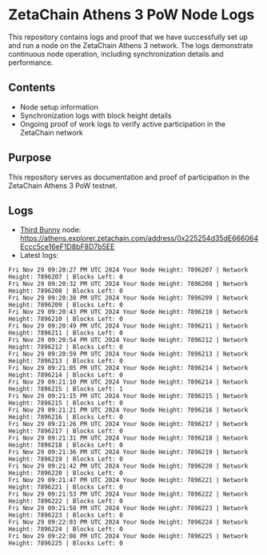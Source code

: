 # ZetaChain Athens 3 PoW Node Logs
This repository contains logs and proof that we have successfully set up and run a node on the ZetaChain Athens 3 network. The logs demonstrate continuous node operation, including synchronization details and performance.

## Contents
- Node setup information
- Synchronization logs with block height details
- Ongoing proof of work logs to verify active participation in the ZetaChain network

## Purpose
This repository serves as documentation and proof of participation in the ZetaChain Athens 3 PoW testnet.

## Logs

- [Third Bunny](https://thirdbunny.xyz/) node: https://athens.explorer.zetachain.com/address/0x225254d35dE666064Eccc5ce16eF1D8bF8D7b5EE
- Latest logs:
```
Fri Nov 29 09:20:27 PM UTC 2024 Your Node Height: 7896207 | Network Height: 7896207 | Blocks Left: 0
Fri Nov 29 09:20:32 PM UTC 2024 Your Node Height: 7896208 | Network Height: 7896208 | Blocks Left: 0
Fri Nov 29 09:20:38 PM UTC 2024 Your Node Height: 7896209 | Network Height: 7896209 | Blocks Left: 0
Fri Nov 29 09:20:43 PM UTC 2024 Your Node Height: 7896210 | Network Height: 7896210 | Blocks Left: 0
Fri Nov 29 09:20:49 PM UTC 2024 Your Node Height: 7896211 | Network Height: 7896211 | Blocks Left: 0
Fri Nov 29 09:20:54 PM UTC 2024 Your Node Height: 7896212 | Network Height: 7896212 | Blocks Left: 0
Fri Nov 29 09:20:59 PM UTC 2024 Your Node Height: 7896213 | Network Height: 7896213 | Blocks Left: 0
Fri Nov 29 09:21:05 PM UTC 2024 Your Node Height: 7896214 | Network Height: 7896214 | Blocks Left: 0
Fri Nov 29 09:21:10 PM UTC 2024 Your Node Height: 7896214 | Network Height: 7896215 | Blocks Left: 1
Fri Nov 29 09:21:15 PM UTC 2024 Your Node Height: 7896215 | Network Height: 7896215 | Blocks Left: 0
Fri Nov 29 09:21:21 PM UTC 2024 Your Node Height: 7896216 | Network Height: 7896216 | Blocks Left: 0
Fri Nov 29 09:21:26 PM UTC 2024 Your Node Height: 7896217 | Network Height: 7896217 | Blocks Left: 0
Fri Nov 29 09:21:31 PM UTC 2024 Your Node Height: 7896218 | Network Height: 7896218 | Blocks Left: 0
Fri Nov 29 09:21:36 PM UTC 2024 Your Node Height: 7896219 | Network Height: 7896219 | Blocks Left: 0
Fri Nov 29 09:21:42 PM UTC 2024 Your Node Height: 7896220 | Network Height: 7896220 | Blocks Left: 0
Fri Nov 29 09:21:47 PM UTC 2024 Your Node Height: 7896221 | Network Height: 7896221 | Blocks Left: 0
Fri Nov 29 09:21:53 PM UTC 2024 Your Node Height: 7896222 | Network Height: 7896222 | Blocks Left: 0
Fri Nov 29 09:21:58 PM UTC 2024 Your Node Height: 7896223 | Network Height: 7896223 | Blocks Left: 0
Fri Nov 29 09:22:03 PM UTC 2024 Your Node Height: 7896224 | Network Height: 7896224 | Blocks Left: 0
Fri Nov 29 09:22:08 PM UTC 2024 Your Node Height: 7896225 | Network Height: 7896225 | Blocks Left: 0
```
